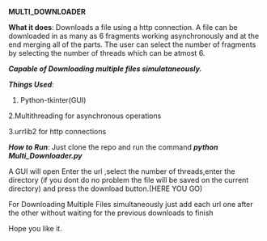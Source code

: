 
**MULTI_DOWNLOADER**

**What it does**:
Downloads a file using a http connection. A file can be downloaded in as many as 6 fragments working asynchronously and at the end merging all of the parts.
The user can select the number of fragments by selecting the number of threads which can be atmost 6.

***Capable of Downloading multiple files simulataneously.***  

***Things Used***:
1. Python-tkinter(GUI)

2.Multithreading for asynchronous operations

3.urrlib2 for http connections


***How to Run***:
Just clone the repo and run the command 
***python Multi_Downloader.py***

A GUI will open 
Enter the url ,select the number of threads,enter the directory (if you dont do no problem the file will be saved on the current directory) and press the download button.(HERE YOU GO)

For Downloading Multiple Files simultaneously just add each url one after the other without waiting for the previous downloads to finish 


Hope you like it.

